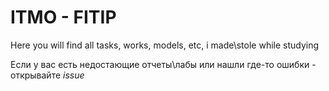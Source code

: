 # ITMO - FITIP

Here you will find all tasks, works, models, etc, i made\stole while studying

Если у вас есть недостающие отчеты\лабы или нашли где-то ошибки - открывайте _issue_
